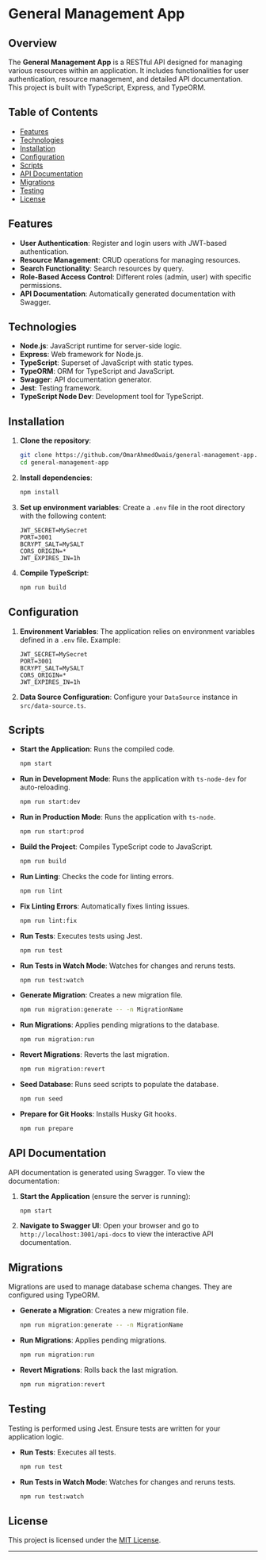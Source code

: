 # General Management App

## Overview

The **General Management App** is a RESTful API designed for managing various resources within an application. It includes functionalities for user authentication, resource management, and detailed API documentation. This project is built with TypeScript, Express, and TypeORM.

## Table of Contents

- [Features](#features)
- [Technologies](#technologies)
- [Installation](#installation)
- [Configuration](#configuration)
- [Scripts](#scripts)
- [API Documentation](#api-documentation)
- [Migrations](#migrations)
- [Testing](#testing)
- [License](#license)

## Features

- **User Authentication**: Register and login users with JWT-based authentication.
- **Resource Management**: CRUD operations for managing resources.
- **Search Functionality**: Search resources by query.
- **Role-Based Access Control**: Different roles (admin, user) with specific permissions.
- **API Documentation**: Automatically generated documentation with Swagger.

## Technologies

- **Node.js**: JavaScript runtime for server-side logic.
- **Express**: Web framework for Node.js.
- **TypeScript**: Superset of JavaScript with static types.
- **TypeORM**: ORM for TypeScript and JavaScript.
- **Swagger**: API documentation generator.
- **Jest**: Testing framework.
- **TypeScript Node Dev**: Development tool for TypeScript.

## Installation

1. **Clone the repository**:

   ```bash
   git clone https://github.com/OmarAhmedOwais/general-management-app.git
   cd general-management-app
   ```

2. **Install dependencies**:

   ```bash
   npm install
   ```

3. **Set up environment variables**: Create a `.env` file in the root directory with the following content:

   ```env
   JWT_SECRET=MySecret
   PORT=3001
   BCRYPT_SALT=MySALT
   CORS_ORIGIN=*
   JWT_EXPIRES_IN=1h
   ```

4. **Compile TypeScript**:

   ```bash
   npm run build
   ```

## Configuration

1. **Environment Variables**: The application relies on environment variables defined in a `.env` file. Example:

   ```env
   JWT_SECRET=MySecret
   PORT=3001
   BCRYPT_SALT=MySALT
   CORS_ORIGIN=*
   JWT_EXPIRES_IN=1h
   ```

2. **Data Source Configuration**: Configure your `DataSource` instance in `src/data-source.ts`.

## Scripts

- **Start the Application**: Runs the compiled code.

  ```bash
  npm start
  ```

- **Run in Development Mode**: Runs the application with `ts-node-dev` for auto-reloading.

  ```bash
  npm run start:dev
  ```

- **Run in Production Mode**: Runs the application with `ts-node`.

  ```bash
  npm run start:prod
  ```

- **Build the Project**: Compiles TypeScript code to JavaScript.

  ```bash
  npm run build
  ```

- **Run Linting**: Checks the code for linting errors.

  ```bash
  npm run lint
  ```

- **Fix Linting Errors**: Automatically fixes linting issues.

  ```bash
  npm run lint:fix
  ```

- **Run Tests**: Executes tests using Jest.

  ```bash
  npm run test
  ```

- **Run Tests in Watch Mode**: Watches for changes and reruns tests.

  ```bash
  npm run test:watch
  ```

- **Generate Migration**: Creates a new migration file.

  ```bash
  npm run migration:generate -- -n MigrationName
  ```

- **Run Migrations**: Applies pending migrations to the database.

  ```bash
  npm run migration:run
  ```

- **Revert Migrations**: Reverts the last migration.

  ```bash
  npm run migration:revert
  ```

- **Seed Database**: Runs seed scripts to populate the database.

  ```bash
  npm run seed
  ```

- **Prepare for Git Hooks**: Installs Husky Git hooks.

  ```bash
  npm run prepare
  ```

## API Documentation

API documentation is generated using Swagger. To view the documentation:

1. **Start the Application** (ensure the server is running):

   ```bash
   npm start
   ```

2. **Navigate to Swagger UI**: Open your browser and go to `http://localhost:3001/api-docs` to view the interactive API documentation.

## Migrations

Migrations are used to manage database schema changes. They are configured using TypeORM. 

- **Generate a Migration**: Creates a new migration file.

  ```bash
  npm run migration:generate -- -n MigrationName
  ```

- **Run Migrations**: Applies pending migrations.

  ```bash
  npm run migration:run
  ```

- **Revert Migrations**: Rolls back the last migration.

  ```bash
  npm run migration:revert
  ```

## Testing

Testing is performed using Jest. Ensure tests are written for your application logic.

- **Run Tests**: Executes all tests.

  ```bash
  npm run test
  ```

- **Run Tests in Watch Mode**: Watches for changes and reruns tests.

  ```bash
  npm run test:watch
  ```

## License

This project is licensed under the [MIT License](LICENSE).

---
